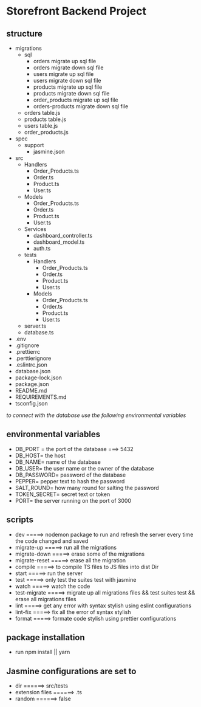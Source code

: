 # Storefront Backend Project

## **structure**
* migrations
  - sql
    * orders migrate up sql file
    * orders migrate down sql file
    * users migrate up sql file
    * users migrate down sql file
    * products migrate up sql file
    * products migrate down sql file
    * order_products migrate up sql file
    * orders-products migrate down sql file
  - orders table.js
  - products table.js
  - users table.js
  - order_products.js
* spec
  - support
    * jasmine.json
* src 
  - Handlers
    * Order_Products.ts
    * Order.ts
    * Product.ts
    * User.ts
  - Models
    * Order_Products.ts
    * Order.ts
    * Product.ts
    * User.ts
  - Services
    * dashboard_controller.ts
    * dashboard_model.ts
    * auth.ts
  - tests
    * Handlers
      - Order_Products.ts
      - Order.ts
      - Product.ts
      - User.ts
    * Models
      - Order_Products.ts
      - Order.ts
      - Product.ts
      - User.ts
  - server.ts
  - database.ts
* .env
* .gitignore
* .prettierrc
* .perttierignore
* .eslintrc.json
* database.json
* package-lock.json
* package.json
* README.md
* REQUIREMENTS.md
* tsconfig.json

*to connect with the database use the following environmental variables*
## **environmental variables**
- DB_PORT = the port of the database ===> 5432
- DB_HOST= the host 
- DB_NAME= name of the database
- DB_USER= the user name or the owner of the database
- DB_PASSWORD= password of the database
- PEPPER= pepper text to hash the password
- SALT_ROUND= how many round for salting the password
- TOKEN_SECRET= secret text or token
- PORT= the server running on the port of 3000



## **scripts**
- dev             =====> nodemon package to run and refresh the server every time the code changed and saved
- migrate-up      =====> run all the migrations 
- migrate-down    =====> erase some of the migrations
- migrate-reset   =====> erase all the migration
- compile         =====> to compile TS files to JS files into dist Dir
- start           =====> run the server
- test            =====> only test the suites test with jasmine
- watch           =====> watch the code 
- test-migrate    =====> migrate up all migrations files && test suites test && erase all migrations files
- lint            =====> get any error with syntax stylish using eslint configurations
- lint-fix        =====> fix all the error of syntax stylish
- format          =====> formate code stylish using prettier configurations

## **package installation**
- run npm install || yarn 

## Jasmine configurations are set to
- dir             ======> src/tests
- extension files ======> .ts
- random          ======> false